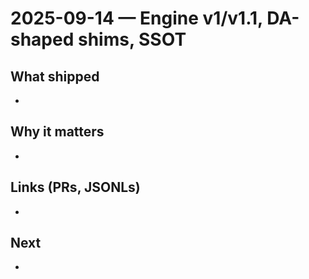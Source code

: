 # 2025-09-14 — Engine v1/v1.1, DA-shaped shims, SSOT

## What shipped
- 

## Why it matters
- 

## Links (PRs, JSONLs)
- 

## Next
- 
